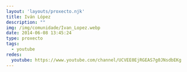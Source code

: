 ```yaml
---
layout: 'layouts/proxecto.njk'
title: Iván López
description: ""
img: /img/comunidade/Ivan_Lopez.webp
date: 2014-06-08 13:45:24
type: proxecto
tags:
  - youtube
redes:
  youtube: https://www.youtube.com/channel/UCVEE0EjRGEAS7g0JNsdbEKg
---
```

